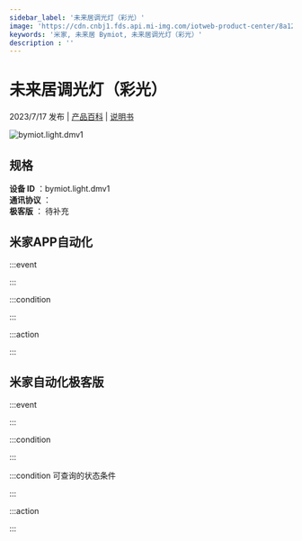 ```yaml
---
sidebar_label: '未来居调光灯（彩光）'
image: 'https://cdn.cnbj1.fds.api.mi-img.com/iotweb-product-center/8a12a206d5502d3eb618a0f59dd7eddb_1684894360511.png?GalaxyAccessKeyId=AKVGLQWBOVIRQ3XLEW&Expires=9223372036854775807&Signature=uVVRPGDlFjmhP3PrumG6anGJzQ8='
keywords: '米家, 未来居 Bymiot, 未来居调光灯（彩光）'
description : ''
---
```

# 未来居调光灯（彩光）

2023/7/17 发布 | [产品百科](https://home.mi.com/webapp/content/baike/product/index.html?model=bymiot.light.dmv1/) | [说明书](https://home.mi.com/views/introduction.html?model=bymiot.light.dmv1&region=cn)

![bymiot.light.dmv1](https://cdn.cnbj1.fds.api.mi-img.com/iotweb-product-center/8a12a206d5502d3eb618a0f59dd7eddb_1684894360511.png?GalaxyAccessKeyId=AKVGLQWBOVIRQ3XLEW&Expires=9223372036854775807&Signature=uVVRPGDlFjmhP3PrumG6anGJzQ8=)

## 规格  
> 
**设备 ID** ：bymiot.light.dmv1  
**通讯协议** ：  
**极客版**  ： 待补充 


## 米家APP自动化  

:::event  

:::

:::condition  

:::

:::action   

:::

## 米家自动化极客版  

:::event  

:::

:::condition  

:::

:::condition 可查询的状态条件  

:::

:::action  

:::

        
